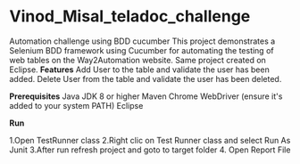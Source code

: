# Vinod_Misal_teladoc_challenge
Automation challenge using BDD cucumber
This project demonstrates a Selenium BDD framework using Cucumber for automating the testing of web tables on the Way2Automation website. Same project created on Eclipse.
**Features**
Add User to the table and validate the user has been added.
Delete User from the table and validate the user has been deleted.

**Prerequisites**
Java JDK 8 or higher
Maven
Chrome WebDriver (ensure it's added to your system PATH)
Eclipse

**Run**

1.Open TestRunner class
2.Right clic on Test Runner class and select Run As Junit
3.After run refresh project and goto to target folder
4. Open Report File
